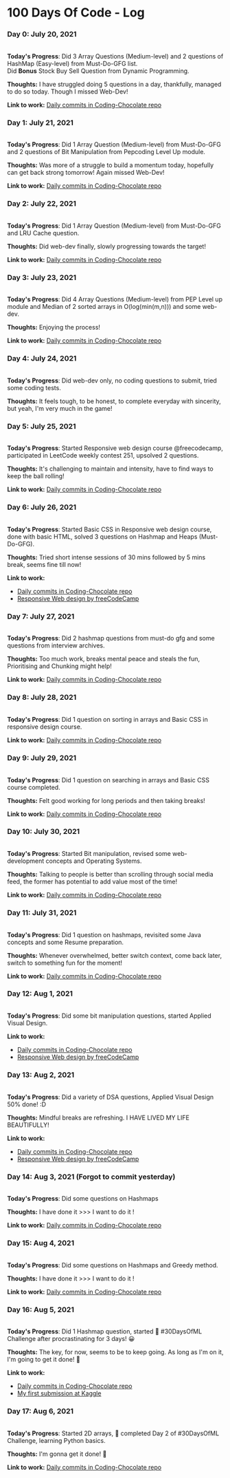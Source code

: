 # 100 Days Of Code - Log

### Day 0: July 20, 2021
######
**Today's Progress**: Did 3 Array Questions (Medium-level) and 2 questions of HashMap (Easy-level) from Must-Do-GFG list.
<br> Did **Bonus** Stock Buy Sell Question from Dynamic Programming.

**Thoughts:** I have struggled doing 5 questions in a day, thankfully, managed to do so today. Though I missed Web-Dev!

**Link to work:** [Daily commits in Coding-Chocolate repo](https://github.com/rohits301/Coding-Chocolate)

### Day 1: July 21, 2021
######
**Today's Progress**: Did 1 Array Question (Medium-level) from Must-Do-GFG and 2 questions of Bit Manipulation from Pepcoding Level Up module.

**Thoughts:** Was more of a struggle to build a momentum today, hopefully can get back strong tomorrow! Again missed Web-Dev!

**Link to work:** [Daily commits in Coding-Chocolate repo](https://github.com/rohits301/Coding-Chocolate)

### Day 2: July 22, 2021
######
**Today's Progress**: Did 1 Array Question (Medium-level) from Must-Do-GFG and LRU Cache question.

**Thoughts:** Did web-dev finally, slowly progressing towards the target!

**Link to work:** [Daily commits in Coding-Chocolate repo](https://github.com/rohits301/Coding-Chocolate)

### Day 3: July 23, 2021
######
**Today's Progress**: Did 4 Array Questions (Medium-level) from PEP Level up module and Median of 2 sorted arrays in O(log(min(m,n))) and some web-dev.

**Thoughts:** Enjoying the process!

**Link to work:** [Daily commits in Coding-Chocolate repo](https://github.com/rohits301/Coding-Chocolate)

### Day 4: July 24, 2021
######
**Today's Progress**: Did web-dev only, no coding questions to submit, tried some coding tests.

**Thoughts:** It feels tough, to be honest, to complete everyday with sincerity, but yeah, I'm very much in the game!

### Day 5: July 25, 2021
######
**Today's Progress**: Started Responsive web design course @freecodecamp, participated in LeetCode weekly contest 251, upsolved 2 questions.

**Thoughts:** It's challenging to maintain and intensity, have to find ways to keep the ball rolling!

**Link to work:** [Daily commits in Coding-Chocolate repo](https://github.com/rohits301/Coding-Chocolate)

### Day 6: July 26, 2021
######
**Today's Progress**: Started Basic CSS in Responsive web design course, done with basic HTML, solved 3 questions on Hashmap and Heaps (Must-Do-GFG).

**Thoughts:** Tried short intense sessions of 30 mins followed by 5 mins break, seems fine till now!

**Link to work:** 
- [Daily commits in Coding-Chocolate repo](https://github.com/rohits301/Coding-Chocolate) 
- [Responsive Web design by freeCodeCamp](https://www.freecodecamp.org/learn/responsive-web-design/#basic-css)

### Day 7: July 27, 2021
######
**Today's Progress**: Did 2 hashmap questions from must-do gfg and some questions from interview archives.

**Thoughts:** Too much work, breaks mental peace and steals the fun, Prioritising and Chunking might help!

**Link to work:** [Daily commits in Coding-Chocolate repo](https://github.com/rohits301/Coding-Chocolate)

### Day 8: July 28, 2021
######
**Today's Progress**: Did 1 question on sorting in arrays and Basic CSS in responsive design course.

**Link to work:** [Daily commits in Coding-Chocolate repo](https://github.com/rohits301/Coding-Chocolate)

### Day 9: July 29, 2021
######
**Today's Progress**: Did 1 question on searching in arrays and Basic CSS course completed.

**Thoughts:** Felt good working for long periods and then taking breaks!

**Link to work:** [Daily commits in Coding-Chocolate repo](https://github.com/rohits301/Coding-Chocolate)

### Day 10: July 30, 2021
######
**Today's Progress**: Started Bit manipulation, revised some web-development concepts and Operating Systems.

**Thoughts:** Talking to people is better than scrolling through social media feed, the former has potential to add value most of the time!

**Link to work:** [Daily commits in Coding-Chocolate repo](https://github.com/rohits301/Coding-Chocolate)

### Day 11: July 31, 2021
######
**Today's Progress**: Did 1 question on hashmaps, revisited some Java concepts and some Resume preparation.

**Thoughts:** Whenever overwhelmed, better switch context, come back later, switch to something fun for the moment!

**Link to work:** [Daily commits in Coding-Chocolate repo](https://github.com/rohits301/Coding-Chocolate)

### Day 12: Aug 1, 2021
######
**Today's Progress**: Did some bit manipulation questions, started Applied Visual Design.

**Link to work:** 
- [Daily commits in Coding-Chocolate repo](https://github.com/rohits301/Coding-Chocolate)
- [Responsive Web design by freeCodeCamp](https://www.freecodecamp.org/learn/responsive-web-design/#applied-visual-design)

### Day 13: Aug 2, 2021
######
**Today's Progress**: Did a variety of DSA questions, Applied Visual Design 50% done! :D

**Thoughts:** Mindful breaks are refreshing. I HAVE LIVED MY LIFE BEAUTIFULLY!

**Link to work:** 
- [Daily commits in Coding-Chocolate repo](https://github.com/rohits301/Coding-Chocolate)
- [Responsive Web design by freeCodeCamp](https://www.freecodecamp.org/learn/responsive-web-design/#applied-visual-design)

### Day 14: Aug 3, 2021 (Forgot to commit yesterday)
######
**Today's Progress**: Did some questions on Hashmaps

**Thoughts:** I have done it >>> I want to do it !

**Link to work:** [Daily commits in Coding-Chocolate repo](https://github.com/rohits301/Coding-Chocolate)

### Day 15: Aug 4, 2021 
######
**Today's Progress**: Did some questions on Hashmaps and Greedy method.

**Thoughts:** I have done it >>> I want to do it !

**Link to work:** [Daily commits in Coding-Chocolate repo](https://github.com/rohits301/Coding-Chocolate)

### Day 16: Aug 5, 2021 
######
**Today's Progress**: Did 1 Hashmap question, started 🚀 #30DaysOfML Challenge after procrastinating for 3 days! 😀

**Thoughts:** The key, for now, seems to be to keep going. As long as I'm on it, I'm going to get it done! 💪

**Link to work:** 
- [Daily commits in Coding-Chocolate repo](https://github.com/rohits301/Coding-Chocolate)
- [My first submission at Kaggle](https://www.kaggle.com/c/titanic/submissions)

### Day 17: Aug 6, 2021 
######
**Today's Progress**: Started 2D arrays, 🚀 completed Day 2 of #30DaysOfML Challenge, learning Python basics.

**Thoughts:** I'm gonna get it done! 💪

**Link to work:** [Daily commits in Coding-Chocolate repo](https://github.com/rohits301/Coding-Chocolate)